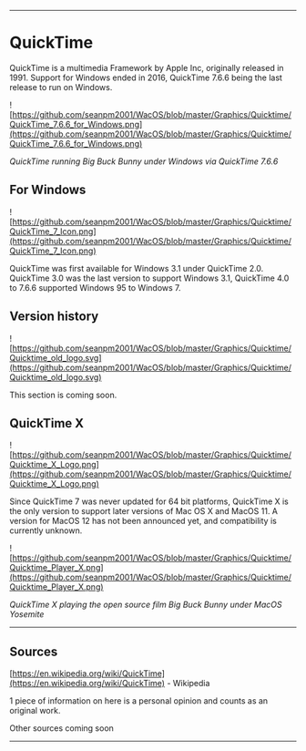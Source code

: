 
***

# QuickTime

QuickTime is a multimedia Framework by Apple Inc, originally released in 1991. Support for Windows ended in 2016, QuickTime 7.6.6 being the last release to run on Windows.

![https://github.com/seanpm2001/WacOS/blob/master/Graphics/Quicktime/QuickTime_7.6.6_for_Windows.png](https://github.com/seanpm2001/WacOS/blob/master/Graphics/Quicktime/QuickTime_7.6.6_for_Windows.png)

_QuickTime running Big Buck Bunny under Windows via QuickTime 7.6.6_

## For Windows

![https://github.com/seanpm2001/WacOS/blob/master/Graphics/Quicktime/QuickTime_7_Icon.png](https://github.com/seanpm2001/WacOS/blob/master/Graphics/Quicktime/QuickTime_7_Icon.png)

QuickTime was first available for Windows 3.1 under QuickTime 2.0. QuickTime 3.0 was the last version to support Windows 3.1, QuickTime 4.0 to 7.6.6 supported Windows 95 to Windows 7.

## Version history

![https://github.com/seanpm2001/WacOS/blob/master/Graphics/Quicktime/Quicktime_old_logo.svg](https://github.com/seanpm2001/WacOS/blob/master/Graphics/Quicktime/Quicktime_old_logo.svg)

This section is coming soon.

## QuickTime X

![https://github.com/seanpm2001/WacOS/blob/master/Graphics/Quicktime/Quicktime_X_Logo.png](https://github.com/seanpm2001/WacOS/blob/master/Graphics/Quicktime/Quicktime_X_Logo.png)

Since QuickTime 7 was never updated for 64 bit platforms, QuickTime X is the only version to support later versions of Mac OS X and MacOS 11. A version for MacOS 12 has not been announced yet, and compatibility is currently unknown.

![https://github.com/seanpm2001/WacOS/blob/master/Graphics/Quicktime/Quicktime_Player_X.png](https://github.com/seanpm2001/WacOS/blob/master/Graphics/Quicktime/Quicktime_Player_X.png)

_QuickTime X playing the open source film Big Buck Bunny under MacOS Yosemite_

***

## Sources

[https://en.wikipedia.org/wiki/QuickTime](https://en.wikipedia.org/wiki/QuickTime) - Wikipedia

1 piece of information on here is a personal opinion and counts as an original work.

Other sources coming soon

***
